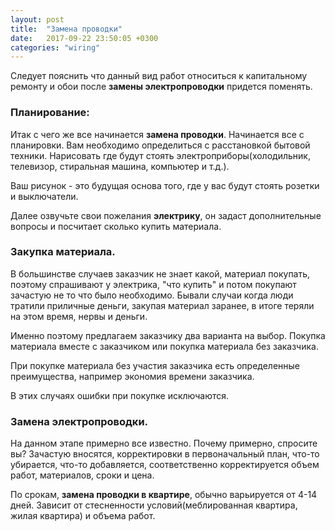 ```yaml
---
layout: post
title:  "Замена проводки"
date:   2017-09-22 23:50:05 +0300
categories: "wiring"
---
```

<p>Следует пояснить что данный вид работ относиться к капитальному ремонту и обои после <strong>замены электропроводки</strong> придется поменять.</p>

<h3>Планирование:</h3>	
<p>Итак с чего же все начинается <strong>замена проводки</strong>. Начинается все с планировки. Вам необходимо определиться с расстановкой бытовой техники. Нарисовать где будут стоять электроприборы(холодильник, телевизор, стиральная машина, компьютер и т.д.).</p> 
<p>Ваш рисунок - это будущая основа того, где у вас будут стоять розетки и выключатели.</p>
<p>Далее озвучьте свои пожелания <strong>электрику</strong>, он задаст дополнительные вопросы и посчитает сколько купить материала.</p>
<h3>Закупка материала.</h3>
<p>В большинстве случаев заказчик не знает какой, материал покупать, поэтому спрашивают у электрика, "что купить" и потом покупают зачастую не то что было необходимо. Бывали случаи когда люди тратили приличные деньги, закупая материал заранее, в итоге теряли на этом время, нервы и деньги. 
<p>Именно поэтому предлагаем заказчику два варианта на выбор. Покупка материала вместе с заказчиком или покупка материала без заказчика.</p>
<p> При покупке материала без участия заказчика есть определенные преимущества, например экономия времени заказчика.</p> 
<p>В этих случаях ошибки при покупке исключаются. </p>
<h3>Замена электропроводки.</h3>
<p>На данном этапе примерно все известно. Почему примерно, спросите вы? Зачастую вносятся, корректировки в первоначальный план, что-то убирается, что-то добавляется, соответственно корректируется объем работ, материалов, сроки и цена. <p>
<p>По срокам, <strong>замена проводки в квартире</strong>, обычно варьируется от 4-14 дней. Зависит от стесненности условий(меблированная квартира, жилая квартира) и объема работ.</p>

